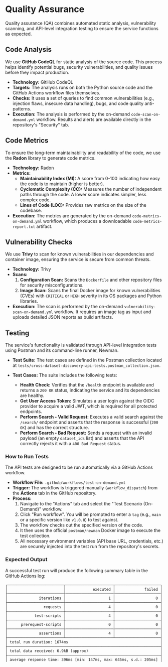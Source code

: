 # Quality Assurance

Quality assurance (QA) combines automated static analysis, vulnerability scanning, and API-level integration testing to ensure the service functions as expected.

## Code Analysis

We use **GitHub CodeQL** for static analysis of the source code. This process helps identify potential bugs, security vulnerabilities, and quality issues before they impact production.

-   **Technology:** GitHub CodeQL
-   **Targets:** The analysis runs on both the Python source code and the GitHub Actions workflow files themselves.
-   **Checks:** It uses a set of queries to find common vulnerabilities (e.g., injection flaws, insecure data handling), bugs, and code quality anti-patterns.
-   **Execution:** The analysis is performed by the on-demand `code-scan-on-demand.yml` workflow. Results and alerts are available directly in the repository's "Security" tab.

## Code Metrics

To ensure the long-term maintainability and readability of the code, we use the **Radon** library to generate code metrics.

-   **Technology:** Radon
-   **Metrics:**
    -   **Maintainability Index (MI):** A score from 0-100 indicating how easy the code is to maintain (higher is better).
    -   **Cyclomatic Complexity (CC):** Measures the number of independent paths through the code. A lower score indicates simpler, less complex code.
    -   **Lines of Code (LOC):** Provides raw metrics on the size of the codebase.
-   **Execution:** The metrics are generated by the on-demand `code-metrics-on-demand.yml` workflow, which produces a downloadable `code-metrics-report.txt` artifact.

## Vulnerability Checks

We use **Trivy** to scan for known vulnerabilities in our dependencies and container image, ensuring the service is secure from common threats.

-   **Technology:** Trivy
-   **Scans:**
    1.  **Configuration Scan:** Scans the `Dockerfile` and other repository files for security misconfigurations.
    2.  **Image Scan:** Scans the final Docker image for known vulnerabilities (CVEs) with `CRITICAL` or `HIGH` severity in its OS packages and Python libraries.
-   **Execution:** The scan is performed by the on-demand `vulnerability-scan-on-demand.yml` workflow. It requires an image tag as input and uploads detailed JSON reports as build artifacts.

## Testing

The service's functionality is validated through API-level integration tests using Postman and its command-line runner, Newman.

-   **Test Suite:** The test cases are defined in the Postman collection located at `tests/cross-dataset-discovery-api-tests.postman_collection.json`.

-   **Test Cases:** The suite includes the following tests:
    -   **Health Check:** Verifies that the `/health` endpoint is available and returns a `200 OK` status, indicating the service and its dependencies are healthy.
    -   **Get User Access Token:** Simulates a user login against the OIDC provider to acquire a valid JWT, which is required for all protected endpoints.
    -   **Perform Search - Valid Request:** Executes a valid search against the `/search/` endpoint and asserts that the response is successful (`200 OK`) and has the correct structure.
    -   **Perform Search - Bad Request:** Sends a request with an invalid payload (an empty `dataset_ids` list) and asserts that the API correctly rejects it with a `400 Bad Request` status.

### How to Run Tests

The API tests are designed to be run automatically via a GitHub Actions workflow.

-   **Workflow File:** `.github/workflows/test-on-demand.yml`
-   **Trigger:** The workflow is triggered manually (`workflow_dispatch`) from the **Actions** tab in the GitHub repository.
-   **Process:**
    1.  Navigate to the "Actions" tab and select the "Test Scenario (On-Demand)" workflow.
    2.  Click "Run workflow". You will be prompted to enter a `tag` (e.g., `main` or a specific version like `v1.0.0`) to test against.
    3.  The workflow checks out the specified version of the code.
    4.  It then uses the official `postman/newman` Docker image to execute the test collection.
    5.  All necessary environment variables (API base URL, credentials, etc.) are securely injected into the test run from the repository's secrets.

### Expected Output

A successful test run will produce the following summary table in the GitHub Actions log:

```text
┌─────────────────────────┬─────────────────────┬────────────────────┐
│                         │            executed │             failed │
├─────────────────────────┼─────────────────────┼────────────────────┤
│              iterations │                   1 │                  0 │
├─────────────────────────┼─────────────────────┼────────────────────┤
│                requests │                   4 │                  0 │
├─────────────────────────┼─────────────────────┼────────────────────┤
│            test-scripts │                   4 │                  0 │
├─────────────────────────┼─────────────────────┼────────────────────┤
│      prerequest-scripts │                   0 │                  0 │
├─────────────────────────┼─────────────────────┼────────────────────┤
│              assertions │                   4 │                  0 │
├─────────────────────────┴─────────────────────┴────────────────────┤
│ total run duration: 1674ms                                         │
├────────────────────────────────────────────────────────────────────┤
│ total data received: 6.9kB (approx)                                │
├────────────────────────────────────────────────────────────────────┤
│ average response time: 396ms [min: 147ms, max: 645ms, s.d.: 205ms] │
```
